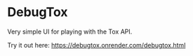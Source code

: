 # DebugTox

Very simple UI for playing with the Tox API.

Try it out here: https://debugtox.onrender.com/debugtox.html
